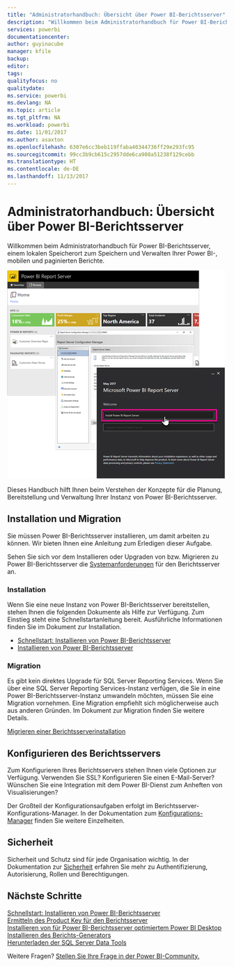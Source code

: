 ```yaml
---
title: "Administratorhandbuch: Übersicht über Power BI-Berichtsserver"
description: "Willkommen beim Administratorhandbuch für Power BI-Berichtsserver, einem lokalen Speicherort zum Speichern und Verwalten Ihrer Power BI-, mobilen und paginierten Berichte."
services: powerbi
documentationcenter: 
author: guyinacube
manager: kfile
backup: 
editor: 
tags: 
qualityfocus: no
qualitydate: 
ms.service: powerbi
ms.devlang: NA
ms.topic: article
ms.tgt_pltfrm: NA
ms.workload: powerbi
ms.date: 11/01/2017
ms.author: asaxton
ms.openlocfilehash: 6307e6cc3beb119ffaba40344736ff29e293fc95
ms.sourcegitcommit: 99cc3b9cb615c2957dde6ca908a51238f129cebb
ms.translationtype: HT
ms.contentlocale: de-DE
ms.lasthandoff: 11/13/2017
---
```

# <a name="administrator-handbook-overview-power-bi-report-server"></a>Administratorhandbuch: Übersicht über Power BI-Berichtsserver
Willkommen beim Administratorhandbuch für Power BI-Berichtsserver, einem lokalen Speicherort zum Speichern und Verwalten Ihrer Power BI-, mobilen und paginierten Berichte.

![](media/admin-handbook-overview/admin-handbook.png)

Dieses Handbuch hilft Ihnen beim Verstehen der Konzepte für die Planung, Bereitstellung und Verwaltung Ihrer Instanz von Power BI-Berichtsserver.

## <a name="installing-and-migration"></a>Installation und Migration
Sie müssen Power BI-Berichtsserver installieren, um damit arbeiten zu können. Wir bieten Ihnen eine Anleitung zum Erledigen dieser Aufgabe.

Sehen Sie sich vor dem Installieren oder Upgraden von bzw. Migrieren zu Power BI-Berichtsserver die [Systemanforderungen](system-requirements.md) für den Berichtsserver an.

### <a name="installing"></a>Installation
Wenn Sie eine neue Instanz von Power BI-Berichtsserver bereitstellen, stehen Ihnen die folgenden Dokumente als Hilfe zur Verfügung. Zum Einstieg steht eine Schnellstartanleitung bereit. Ausführliche Informationen finden Sie im Dokument zur Installation.

* [Schnellstart: Installieren von Power BI-Berichtsserver](quickstart-install-report-server.md)
* [Installieren von Power BI-Berichtsserver](install-report-server.md)

### <a name="migration"></a>Migration
Es gibt kein direktes Upgrade für SQL Server Reporting Services. Wenn Sie über eine SQL Server Reporting Services-Instanz verfügen, die Sie in eine Power BI-Berichtsserver-Instanz umwandeln möchten, müssen Sie eine Migration vornehmen. Eine Migration empfiehlt sich möglicherweise auch aus anderen Gründen. Im Dokument zur Migration finden Sie weitere Details.

[Migrieren einer Berichtsserverinstallation](migrate-report-server.md)

## <a name="configuring-your-report-server"></a>Konfigurieren des Berichtsservers
Zum Konfigurieren Ihres Berichtsservers stehen Ihnen viele Optionen zur Verfügung. Verwenden Sie SSL? Konfigurieren Sie einen E-Mail-Server? Wünschen Sie eine Integration mit dem Power BI-Dienst zum Anheften von Visualisierungen?

Der Großteil der Konfigurationsaufgaben erfolgt im Berichtsserver-Konfigurations-Manager. In der Dokumentation zum [Konfigurations-Manager](https://docs.microsoft.com/sql/reporting-services/install-windows/reporting-services-configuration-manager-native-mode) finden Sie weitere Einzelheiten.

## <a name="security"></a>Sicherheit
Sicherheit und Schutz sind für jede Organisation wichtig. In der Dokumentation zur [Sicherheit](https://docs.microsoft.com/sql/reporting-services/security/reporting-services-security-and-protection) erfahren Sie mehr zu Authentifizierung, Autorisierung, Rollen und Berechtigungen.

## <a name="next-steps"></a>Nächste Schritte
[Schnellstart: Installieren von Power BI-Berichtsserver](quickstart-install-report-server.md)  
[Ermitteln des Product Key für den Berichtsserver](find-product-key.md)  
[Installieren von für Power BI-Berichtsserver optimiertem Power BI Desktop](install-powerbi-desktop.md)  
[Installieren des Berichts-Generators](https://docs.microsoft.com/sql/reporting-services/install-windows/install-report-builder)  
[Herunterladen der SQL Server Data Tools](http://go.microsoft.com/fwlink/?LinkID=616714)

Weitere Fragen? [Stellen Sie Ihre Frage in der Power BI-Community.](https://community.powerbi.com/)

